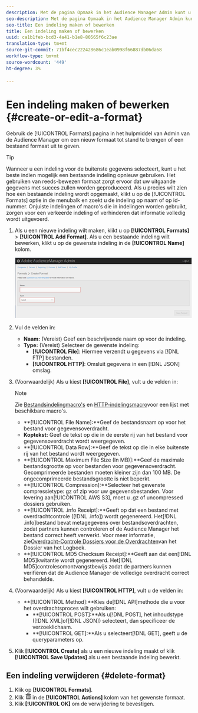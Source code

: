```yaml
---
description: Met de pagina Opmaak in het Audience Manager Admin kunt u een nieuwe indeling maken of een bestaande indeling bewerken.
seo-description: Met de pagina Opmaak in het Audience Manager Admin kunt u een nieuwe indeling maken of een bestaande indeling bewerken.
seo-title: Een indeling maken of bewerken
title: Een indeling maken of bewerken
uuid: ca1b1feb-bcd3-4a41-b1e8-80565f6c23ae
translation-type: tm+mt
source-git-commit: 71bf4cec222428686c1eab0998f66887db06da68
workflow-type: tm+mt
source-wordcount: '449'
ht-degree: 3%

---
```



# Een indeling maken of bewerken {#create-or-edit-a-format}

Gebruik de [!UICONTROL Formats] pagina in het hulpmiddel van Admin van de Audience Manager om een nieuw formaat tot stand te brengen of een bestaand formaat uit te geven.

<!-- t_create_format.xml -->

>[!TIP]
>
>Wanneer u een indeling voor de buitenste gegevens selecteert, kunt u het beste indien mogelijk een bestaande indeling opnieuw gebruiken. Het gebruiken van reeds-bewezen formaat zorgt ervoor dat uw uitgaande gegevens met succes zullen worden geproduceerd. Als u precies wilt zien hoe een bestaande indeling wordt opgemaakt, klikt u op de [!UICONTROL Formats] optie in de menubalk en zoekt u de indeling op naam of op id-nummer. Onjuiste indelingen of macro&#39;s die in indelingen worden gebruikt, zorgen voor een verkeerde indeling of verhinderen dat informatie volledig wordt uitgevoerd.

1. Als u een nieuwe indeling wilt maken, klikt u op **[!UICONTROL Formats]** > **[!UICONTROL Add Format]**. Als u een bestaande indeling wilt bewerken, klikt u op de gewenste indeling in de **[!UICONTROL Name]** kolom.

   ![](assets/create_format.png)

1. Vul de velden in:
   * **Naam:** (Vereist) Geef een beschrijvende naam op voor de indeling.
   * **Type:** (Vereist) Selecteer de gewenste indeling:
      * **[!UICONTROL File]**: Hiermee verzendt u gegevens via [!DNL FTP] bestanden.
      * **[!UICONTROL HTTP]**: Omsluit gegevens in een [!DNL JSON] omslag.

1. (Voorwaardelijk) Als u kiest **[!UICONTROL File]**, vult u de velden in:

   >[!NOTE]
   >
   >Zie [Bestandsindelingmacro&#39;s](../formats/file-formats.md#concept_A867101505074418A58DE325949E5089) en [HTTP-indelingsmacro](../formats/web-formats.md#reference_C392124A5F3F42E49F8AADDBA601ADFE)voor een lijst met beschikbare macro&#39;s.

   * **[!UICONTROL File Name]:**Geef de bestandsnaam op voor het bestand voor gegevensoverdracht.
   * **Koptekst:** Geef de tekst op die in de eerste rij van het bestand voor gegevensoverdracht wordt weergegeven.
   * **[!UICONTROL Data Row]:**Geef de tekst op die in elke buitenste rij van het bestand wordt weergegeven.
   * **[!UICONTROL Maximum File Size (In MB)]:**Geef de maximale bestandsgrootte op voor bestanden voor gegevensoverdracht. Gecomprimeerde bestanden moeten kleiner zijn dan 100 MB. De ongecomprimeerde bestandsgrootte is niet beperkt.
   * **[!UICONTROL Compression]:**Selecteer het gewenste compressietype: gz of zip voor uw gegevensbestanden. Voor levering aan[!UICONTROL AWS S3], moet u .gz of uncompressed dossiers gebruiken.
   * **[!UICONTROL .info Receipt]:**Geeft op dat een bestand met overdrachtcontrole ([!DNL .info]) wordt gegenereerd. Het[!DNL .info]bestand bevat metagegevens over bestandsoverdrachten, zodat partners kunnen controleren of de Audience Manager het bestand correct heeft verwerkt. Voor meer informatie, zie[Overdracht-Controle Dossiers voor de Overdrachten](https://marketing.adobe.com/resources/help/en_US/aam/c_s2s_add_transfer_control_files.html)van het Dossier van het Logboek.
   * **[!UICONTROL MD5 Checksum Receipt]:**Geeft aan dat een[!DNL MD5]kwitantie wordt gegenereerd. Het[!DNL MD5]controlesomontvangstbewijs zodat de partners kunnen verifiëren dat de Audience Manager de volledige overdracht correct behandelde.

1. (Voorwaardelijk) Als u kiest **[!UICONTROL HTTP]**, vult u de velden in:

   * **[!UICONTROL Method]:**Kies de[!DNL API]methode die u voor het overdrachtsproces wilt gebruiken:
      * **[!UICONTROL POST]:**Als u[!DNL POST], het inhoudstype ([!DNL XML]of[!DNL JSON]) selecteert, dan specificeer de verzoeklichaam.
      * **[!UICONTROL GET]:**Als u selecteert[!DNL GET], geeft u de queryparameters op.

1. Klik **[!UICONTROL Create]** als u een nieuwe indeling maakt of klik **[!UICONTROL Save Updates]** als u een bestaande indeling bewerkt.

## Een indeling verwijderen {#delete-format}

1. Klik op **[!UICONTROL Formats]**.
2. Klik ![](assets/icon_delete.png) in de **[!UICONTROL Actions]** kolom van het gewenste formaat.
3. Klik **[!UICONTROL OK]** om de verwijdering te bevestigen.
